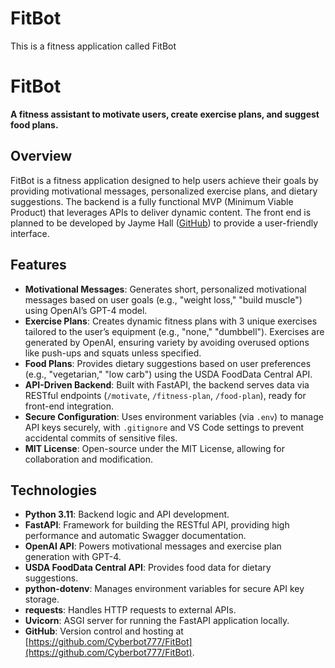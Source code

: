 # FitBot
This is a fitness application called FitBot
# FitBot

**A fitness assistant to motivate users, create exercise plans, and suggest food plans.**

## Overview

FitBot is a fitness application designed to help users achieve their goals by providing motivational messages, personalized exercise plans, and dietary suggestions. The backend is a fully functional MVP (Minimum Viable Product) that leverages APIs to deliver dynamic content. The front end is planned to be developed by Jayme Hall ([GitHub](https://github.com/jaymehall)) to provide a user-friendly interface.

## Features

- **Motivational Messages**: Generates short, personalized motivational messages based on user goals (e.g., "weight loss," "build muscle") using OpenAI’s GPT-4 model.
- **Exercise Plans**: Creates dynamic fitness plans with 3 unique exercises tailored to the user’s equipment (e.g., "none," "dumbbell"). Exercises are generated by OpenAI, ensuring variety by avoiding overused options like push-ups and squats unless specified.
- **Food Plans**: Provides dietary suggestions based on user preferences (e.g., "vegetarian," "low carb") using the USDA FoodData Central API.
- **API-Driven Backend**: Built with FastAPI, the backend serves data via RESTful endpoints (`/motivate`, `/fitness-plan`, `/food-plan`), ready for front-end integration.
- **Secure Configuration**: Uses environment variables (via `.env`) to manage API keys securely, with `.gitignore` and VS Code settings to prevent accidental commits of sensitive files.
- **MIT License**: Open-source under the MIT License, allowing for collaboration and modification.

## Technologies

- **Python 3.11**: Backend logic and API development.
- **FastAPI**: Framework for building the RESTful API, providing high performance and automatic Swagger documentation.
- **OpenAI API**: Powers motivational messages and exercise plan generation with GPT-4.
- **USDA FoodData Central API**: Provides food data for dietary suggestions.
- **python-dotenv**: Manages environment variables for secure API key storage.
- **requests**: Handles HTTP requests to external APIs.
- **Uvicorn**: ASGI server for running the FastAPI application locally.
- **GitHub**: Version control and hosting at [https://github.com/Cyberbot777/FitBot](https://github.com/Cyberbot777/FitBot).

